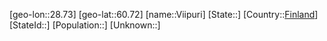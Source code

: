 ﻿---
location: [60.72,28.73]
type: City
tags:
- geo/City


SpocWebEntityId: 35286
isDeleted: false
confidential: public

---
[geo-lon::28.73]
[geo-lat::60.72]
[name::Viipuri]
[State::]
[Country::[Finland](geo/Continent/Europe/Finland.md)]
[StateId::]
[Population::]
[Unknown::]

